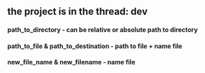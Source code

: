 ## the project is in the thread: dev
#### path_to_directory - can be relative or absolute path to directory
#### path_to_file & path_to_destination - path to file + name file
#### new_file_name & new_filename - name file
